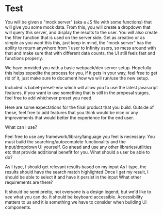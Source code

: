 # Test

You will be given a "mock server" (aka a JS file with some functions) that will give you some mock data. From this, you will create a dropdown that will query this server, and display the results to the user. You will also create the filter function that is used on the server side. Get as creative or as simple as you want this this, just keep in mind, the "mock server" has the ability to return anywhere from 1 user to Infinity users, so mess around with that and make sure that with different data counts, the UI still feels fast and functions properly.

We have provided you with a basic webpack/dev server setup. Hopefully this helps expedite the process for you, if it gets in your way, feel free to get rid of it, just make sure to document how we will run/use the new setup.

Included is babel-preset-env which will allow you to use the latest javascript features, if you want to use something that is still in the proposal stages, feel free to add whichever preset you need.

Here are some expectations for the final product that you build. Outside of these, feel free to add features that you think would be nice or any improvements that would better the experience for the end user.

What can I use?

Feel free to use any framework/library/language you feel is necessary. 
You must build the searching/autocomplete functionality and the input/dropdown UI yourself.
Go ahead and use any other libraries/utilities etc that provide additional benefit for you.
What should a user be able to do?

As I type, I should get relevant results based on my input
As I type, the results should have the search match highlighted
Once I get my result, I should be able to select it and have it persist in the input
What other requirements are there?

It should be semi pretty, not everyone is a design legend, but we'd like to see what you can do.
It should be keyboard accessible. Accessibility matters to us and it is something we have to consider when building UI components.